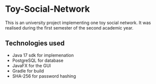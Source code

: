 # Toy-Social-Network
This is an university project implementing one toy social network.
It was realised during the first semester of the second academic year. 

## Technologies used

* Java 17 sdk for implemenation
* PostgreSQL for database
* JavaFX for the GUI
* Gradle for build
* SHA-256 for password hashing